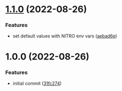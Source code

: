 # [1.1.0](https://github.com/underscopeio/bitrise-step-nitro-ios/compare/1.0.0...1.1.0) (2022-08-26)


### Features

* set default values with NITRO env vars ([aebad6e](https://github.com/underscopeio/bitrise-step-nitro-ios/commit/aebad6eb91d3068066b0b11765f63718ec7741cd))

# 1.0.0 (2022-08-26)


### Features

* initial commit ([31fc274](https://github.com/underscopeio/bitrise-step-nitro-ios/commit/31fc2749f0e5f007a147c06836723e41556ff708))
